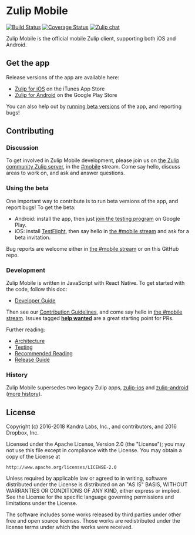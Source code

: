 # Zulip Mobile

[![Build Status](https://travis-ci.org/zulip/zulip-mobile.svg?branch=master)](https://travis-ci.org/zulip/zulip-mobile)
[![Coverage Status](https://coveralls.io/repos/github/zulip/zulip-mobile/badge.svg?branch=master)](https://coveralls.io/github/zulip/zulip-mobile?branch=master)
[![Zulip chat](https://img.shields.io/badge/zulip-join_chat-brightgreen.svg)](https://chat.zulip.org/#narrow/stream/mobile)

Zulip Mobile is the official mobile Zulip client, supporting both iOS
and Android.

## Get the app

Release versions of the app are available here:
* [Zulip for iOS](https://itunes.apple.com/app/zulip/id1203036395)
  on the iTunes App Store
* [Zulip for Android](https://play.google.com/store/apps/details?id=com.zulipmobile)
  on the Google Play Store

You can also help out by [running beta versions](#using-the-beta) of
the app, and reporting bugs!

## Contributing

### Discussion

To get involved in Zulip Mobile development, please join us on
[the Zulip community Zulip server][czo-doc], in the
[#mobile][czo-mobile] stream.  Come say hello, discuss areas to
work on, and ask and answer questions.

[czo-mobile]: https://chat.zulip.org/#narrow/stream/mobile
[czo-doc]: https://zulip.readthedocs.io/en/latest/contributing/chat-zulip-org.html

### Using the beta

One important way to contribute is to run beta versions of the app, and report
bugs!  To get the beta:

* Android: install the app, then just
  [join the testing program](https://play.google.com/apps/testing/com.zulipmobile/)
  on Google Play.
* iOS: install [TestFlight](https://developer.apple.com/testflight/testers/),
  then say hello in [the #mobile stream](#discussion) and ask for a beta invitation.

Bug reports are welcome either in [the #mobile stream](#discussion) or
on this GitHub repo.

### Development

Zulip Mobile is written in JavaScript with React Native.  To get
started with the code, follow this doc:

* [Developer Guide](docs/developer-guide.md)

Then see our [Contribution Guidelines](CONTRIBUTING.md), and come say
hello in [the #mobile stream](#discussion).  Issues tagged
**[help wanted](https://github.com/zulip/zulip-mobile/labels/help%20wanted)**
are a great starting point for PRs.

Further reading:

* [Architecture](docs/architecture.md)
* [Testing](docs/howto/testing.md)
* [Recommended Reading](docs/background/recommended-reading.md)
* [Release Guide](docs/howto/release-guide.md)

### History

Zulip Mobile supersedes two legacy Zulip apps,
[zulip-ios](https://github.com/zulip/zulip-ios-legacy) and
[zulip-android](https://github.com/zulip/zulip-android)
([more history](https://github.com/zulip/zulip-android/blob/master/android-strategy.md)).

## License

Copyright (c) 2016-2018 Kandra Labs, Inc., and contributors, and 2016 Dropbox, Inc.

Licensed under the Apache License, Version 2.0 (the "License");
you may not use this file except in compliance with the License.
You may obtain a copy of the License at

    http://www.apache.org/licenses/LICENSE-2.0

Unless required by applicable law or agreed to in writing, software
distributed under the License is distributed on an "AS IS" BASIS,
WITHOUT WARRANTIES OR CONDITIONS OF ANY KIND, either express or implied.
See the License for the specific language governing permissions and
limitations under the License.

The software includes some works released by third parties under other
free and open source licenses. Those works are redistributed under the
license terms under which the works were received.
